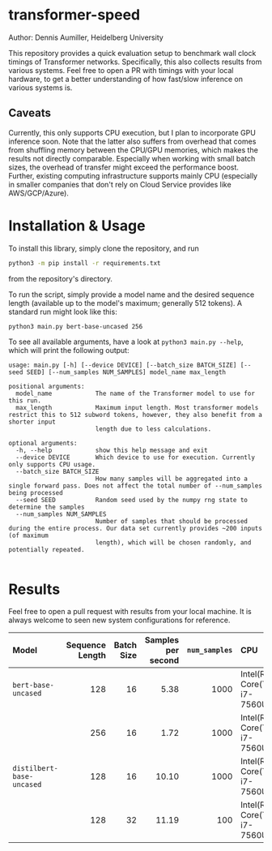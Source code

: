 # transformer-speed

Author: Dennis Aumiller, Heidelberg University

This repository provides a quick evaluation setup to benchmark wall clock timings of Transformer networks. 
Specifically, this also collects results from various systems.
Feel free to open a PR with timings with your local hardware,
to get a better understanding of how fast/slow inference on various systems is.

## Caveats
Currently, this only supports CPU execution, but I plan to incorporate GPU inference soon.
Note that the latter also suffers from overhead that comes from shuffling memory between the CPU/GPU memories,
which makes the results not directly comparable.
Especially when working with small batch sizes, the overhead of transfer might exceed the performance boost.
Further, existing computing infrastructure supports mainly CPU
(especially in smaller companies that don't rely on Cloud Service provides like AWS/GCP/Azure).

# Installation & Usage

To install this library, simply clone the repository, and run
```bash
python3 -m pip install -r requirements.txt
```
from the repository's directory.

To run the script, simply provide a model name and the desired sequence length (available up to the model's maximum; generally 512 tokens).
A standard run might look like this:
```bash
python3 main.py bert-base-uncased 256
```


To see all available arguments, have a look at `python3 main.py --help`, which will print the following output:

```
usage: main.py [-h] [--device DEVICE] [--batch_size BATCH_SIZE] [--seed SEED] [--num_samples NUM_SAMPLES] model_name max_length

positional arguments:
  model_name            The name of the Transformer model to use for this run.
  max_length            Maximum input length. Most transformer models restrict this to 512 subword tokens, however, they also benefit from a shorter input
                        length due to less calculations.

optional arguments:
  -h, --help            show this help message and exit
  --device DEVICE       Which device to use for execution. Currently only supports CPU usage.
  --batch_size BATCH_SIZE
                        How many samples will be aggregated into a single forward pass. Does not affect the total number of --num_samples being processed
  --seed SEED           Random seed used by the numpy rng state to determine the samples
  --num_samples NUM_SAMPLES
                        Number of samples that should be processed during the entire process. Our data set currently provides ~200 inputs (of maximum
                        length), which will be chosen randomly, and potentially repeated.


```
# Results

Feel free to open a pull request with results from your local machine. It is always welcome to seen new system configurations for reference.

|Model                      | Sequence Length | Batch Size| Samples per second | `num_samples` | CPU                         | RAM        | Tokenization  | Inference |
| :------------------------ | --------------: | --------: | -----------------: | ------------: | :-------------------------- | :--------: | ------------: | --------: |
| `bert-base-uncased`       | 128             | 16        | 5.38               | 1000          | Intel(R) Core(TM) i7-7560U  | DDR3-1866  | 0.8039s       | 185.05s   |
|                           | 256             | 16        | 1.72               | 1000          | Intel(R) Core(TM) i7-7560U  | DDR3-1866  | 0.8476s       | 579.95s   |
| `distilbert-base-uncased` | 128             | 16        | 10.10              | 1000          | Intel(R) Core(TM) i7-7560U  | DDR3-1866  | 1.5550s       | 99.09s    |
|                           | 128             | 32        | 11.19              | 100           | Intel(R) Core(TM) i7-7560U  | DDR3-1866  | 0.0846s       | 8.85s     |
